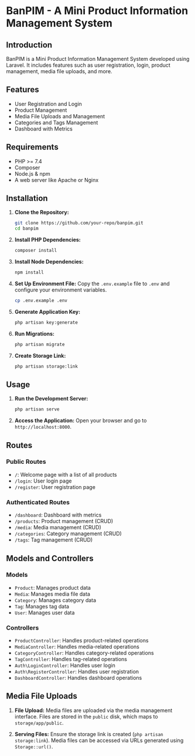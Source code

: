 # BanPIM - A Mini Product Information Management System

## Introduction
BanPIM is a Mini Product Information Management System developed using Laravel. It includes features such as user registration, login, product management, media file uploads, and more.

## Features
- User Registration and Login
- Product Management
- Media File Uploads and Management
- Categories and Tags Management
- Dashboard with Metrics

## Requirements
- PHP >= 7.4
- Composer
- Node.js & npm
- A web server like Apache or Nginx

## Installation

1. **Clone the Repository:**
    ```bash
    git clone https://github.com/your-repo/banpim.git
    cd banpim
    ```

2. **Install PHP Dependencies:**
    ```bash
    composer install
    ```

3. **Install Node Dependencies:**
    ```bash
    npm install
    ```

4. **Set Up Environment File:**
   Copy the `.env.example` file to `.env` and configure your environment variables.
    ```bash
    cp .env.example .env
    ```

5. **Generate Application Key:**
    ```bash
    php artisan key:generate
    ```

6. **Run Migrations:**
    ```bash
    php artisan migrate
    ```

7. **Create Storage Link:**
    ```bash
    php artisan storage:link
    ```

## Usage

1. **Run the Development Server:**
    ```bash
    php artisan serve
    ```

2. **Access the Application:**
   Open your browser and go to `http://localhost:8000`.

## Routes

### Public Routes
- `/`: Welcome page with a list of all products
- `/login`: User login page
- `/register`: User registration page

### Authenticated Routes
- `/dashboard`: Dashboard with metrics
- `/products`: Product management (CRUD)
- `/media`: Media management (CRUD)
- `/categories`: Category management (CRUD)
- `/tags`: Tag management (CRUD)

## Models and Controllers

### Models
- `Product`: Manages product data
- `Media`: Manages media file data
- `Category`: Manages category data
- `Tag`: Manages tag data
- `User`: Manages user data

### Controllers
- `ProductController`: Handles product-related operations
- `MediaController`: Handles media-related operations
- `CategoryController`: Handles category-related operations
- `TagController`: Handles tag-related operations
- `Auth\LoginController`: Handles user login
- `Auth\RegisterController`: Handles user registration
- `DashboardController`: Handles dashboard operations

## Media File Uploads

1. **File Upload:**
   Media files are uploaded via the media management interface. Files are stored in the `public` disk, which maps to `storage/app/public`.

2. **Serving Files:**
   Ensure the storage link is created (`php artisan storage:link`). Media files can be accessed via URLs generated using `Storage::url()`.

